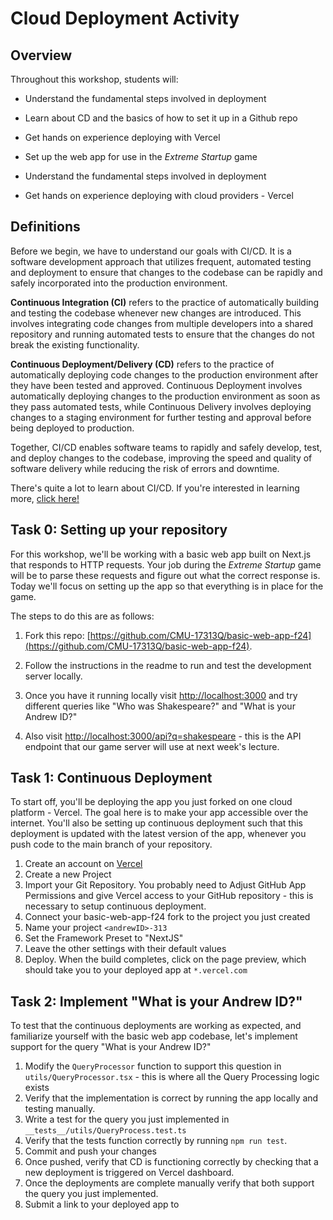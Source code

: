 # Cloud Deployment Activity



## Overview

Throughout this workshop, students will:



* Understand the fundamental steps involved in deployment

* Learn about CD and the basics of how to set it up in a Github repo

* Get hands on experience deploying with Vercel

* Set up the web app for use in the _Extreme Startup_ game

* Understand the fundamental steps involved in deployment

* Get hands on experience deploying with cloud providers - Vercel


## Definitions



Before we begin, we have to understand our goals with CI/CD. It is a software development approach that utilizes frequent, automated testing and deployment to ensure that changes to the codebase can be rapidly and safely incorporated into the production environment.



**Continuous Integration (CI)** refers to the practice of automatically building and testing the codebase whenever new changes are introduced. This involves integrating code changes from multiple developers into a shared repository and running automated tests to ensure that the changes do not break the existing functionality.



**Continuous Deployment/Delivery (CD)** refers to the practice of automatically deploying code changes to the production environment after they have been tested and approved. Continuous Deployment involves automatically deploying changes to the production environment as soon as they pass automated tests, while Continuous Delivery involves deploying changes to a staging environment for further testing and approval before being deployed to production.



Together, CI/CD enables software teams to rapidly and safely develop, test, and deploy changes to the codebase, improving the speed and quality of software delivery while reducing the risk of errors and downtime.



There's quite a lot to learn about CI/CD. If you're interested in learning more, [click here!](https://about.gitlab.com/topics/ci-cd/)



## Task 0: Setting up your repository



For this workshop, we'll be working with a basic web app built on Next.js that responds to HTTP requests. Your job during the _Extreme Startup_ game will be to parse these requests and figure out what the correct response is. Today we'll focus on setting up the app so that everything is in place for the game.



The steps to do this are as follows:


1. Fork this repo: [https://github.com/CMU-17313Q/basic-web-app-f24](https://github.com/CMU-17313Q/basic-web-app-f24).

2. Follow the instructions in the readme to run and test the development server locally.

3. Once you have it running locally visit [http://localhost:3000](http://localhost:3000) and try different queries like "Who was Shakespeare?" and "What is your Andrew ID?"

4. Also visit [http://localhost:3000/api?q=shakespeare](http://localhost:3000/api?q=shakespeare) - this is the API endpoint that our game server will use at next week's lecture.


## Task 1: Continuous Deployment

To start off, you'll be deploying the app you just forked on one cloud platform - Vercel. The goal here is to make your app accessible over the internet. You'll also be setting up continuous deployment such that this deployment is updated with the latest version of the app, whenever you push code to the main branch of your repository.

1. Create an account on [Vercel](https://vercel.com)
2. Create a new Project
3. Import your Git Repository. You probably need to Adjust GitHub App Permissions and  give Vercel access to your GitHub repository - this is necessary to setup continuous deployment.
5. Connect your basic-web-app-f24 fork to the project you just created
6. Name your project `<andrewID>-313`
7. Set the Framework Preset to "NextJS"
8. Leave the other settings with their default values
10. Deploy. When the build completes, click on the page preview, which should take you to your deployed app at `*.vercel.com`


## Task 2: Implement "What is your Andrew ID?"

To test that the continuous deployments are working as expected, and familiarize yourself with the basic web app codebase, let's implement support for the query "What is your Andrew ID?"

1. Modify the `QueryProcessor` function to support this question in `utils/QueryProcessor.tsx` - this is where all the Query Processing logic exists
2. Verify that the implementation is correct by running the app locally and testing manually.
3. Write a test for the query you just implemented in `__tests__/utils/QueryProcess.test.ts`
4. Verify that the tests function correctly by running `npm run test`.
5. Commit and push your changes
6. Once pushed, verify that CD is functioning correctly by checking that a new deployment is triggered on Vercel dashboard.
7. Once the deployments are complete manually verify that both support the query you just implemented.
8. Submit a link to your deployed app to

